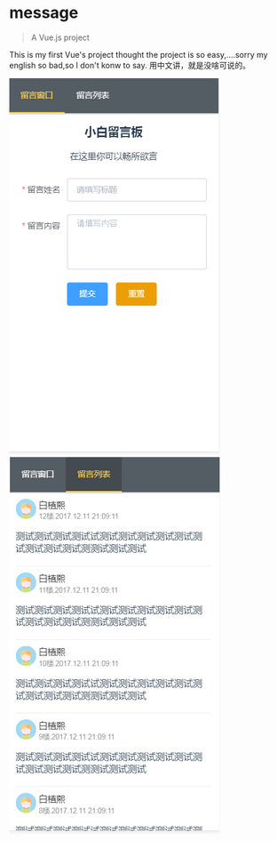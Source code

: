 # message

> A Vue.js project

This is my first Vue's project
thought the project is so easy,....sorry my english so bad,so I
don't konw to say.
用中文讲，就是没啥可说的。
<br/>
<div style="align:center">
<img src="./src/assets/readme1.png"><br/>
</div>
<div style="align:center">
<img src="./src/assets/readme2.png">
</div>